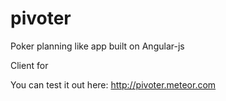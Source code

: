 pivoter
=======
Poker planning like app built on Angular-js

Client for

You can test it out here: http://pivoter.meteor.com
